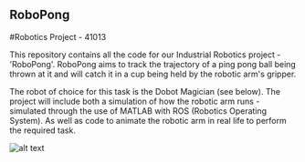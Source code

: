 ## RoboPong
#Robotics Project - 41013

This repository contains all the code for our Industrial Robotics project - 'RoboPong'. 
RoboPong aims to track the trajectory of a ping pong ball being thrown at it and will catch it in a cup being held by the robotic arm's gripper.

The robot of choice for this task is the Dobot Magician (see below).
The project will include both a simulation of how the robotic arm runs - simulated through the use of MATLAB with ROS (Robotics Operating System).
As well as code to animate the robotic arm in real life to perform the required task.

![alt text](https://www.google.com/url?sa=i&url=https%3A%2F%2Fwww.robotlab.com%2Fstore%2Fdobot-robotic-arm&psig=AOvVaw2VvqtrT5UvIl6U3JvxRFkE&ust=1651573300408000&source=images&cd=vfe&ved=0CAwQjRxqFwoTCPD635HMwPcCFQAAAAAdAAAAABAD)

